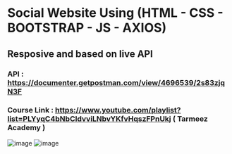 # Social Website Using (HTML - CSS - BOOTSTRAP - JS - AXIOS)
## Resposive and based on live API 
### API : https://documenter.getpostman.com/view/4696539/2s83zjqN3F
### Course Link : https://www.youtube.com/playlist?list=PLYyqC4bNbCIdvviLNbvYKfvHqszFPnUkj ( Tarmeez Academy )
![image](https://github.com/user-attachments/assets/5beefd87-5eca-4e7c-b044-603fb9157a35)
![image](https://github.com/user-attachments/assets/7df20067-ce4c-47cd-977b-859927401596)
